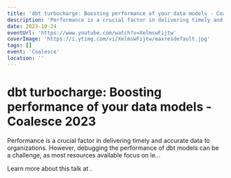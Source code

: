 ```yaml
---
title: 'dbt turbocharge: Boosting performance of your data models - Coalesce 2023'
description: 'Performance is a crucial factor in delivering timely and accurate data to organizations. However, debugging the performance of dbt models can be a challenge, as most resources available focus on le...'
date: 2023-10-24
eventUrl: 'https://www.youtube.com/watch?v=XelmswFijtw'
coverImage: 'https://i.ytimg.com/vi/XelmswFijtw/maxresdefault.jpg'
tags: []
event: 'Coalesce'
location: ''
---
```


# dbt turbocharge: Boosting performance of your data models - Coalesce 2023

Performance is a crucial factor in delivering timely and accurate data to organizations. However, debugging the performance of dbt models can be a challenge, as most resources available focus on le...

Learn more about this talk at [](https://www.youtube.com/watch?v=XelmswFijtw).
